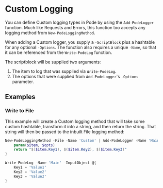 # Custom Logging

You can define Custom logging types in Pode by using the `Add-PodeLogger` function. Much like Requests and Errors, this function too accepts any logging method from `New-PodeLoggingMethod`.

When adding a Custom logger, you supply a `-ScriptBlock` plus a hashtable for any optional `-Options`. The function also requires a unique `-Name`, so that it can be referenced from the `Write-PodeLog` function.

The scriptblock will be supplied two arguments:

1. The item to log that was supplied via `Write-PodeLog`.
2. The options that were supplied from `Add-PodeLogger`'s `-Options` parameter.

## Examples

### Write to File

This example will create a Custom logging method that will take some custom hashtable, transform it into a string, and then return the string. That string will then be passed to the inbuilt File logging method:

```powershell
New-PodeLoggingMethod -File -Name 'Custom' | Add-PodeLogger -Name 'Main' -ScriptBlock {
    param($item, $opts)
    return "$($item.Key1), $($item.Key2), $($item.Key3)"
}

Write-PodeLog -Name 'Main' -InputObject @{
    Key1 = 'Value1'
    Key2 = 'Value2'
    Key3 = 'Value3'
}
```

